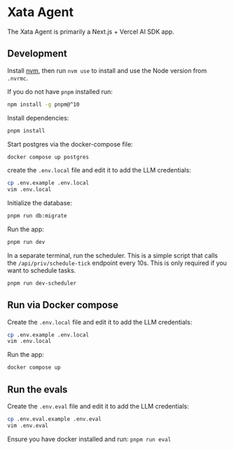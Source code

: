 # Xata Agent

The Xata Agent is primarily a Next.js + Vercel AI SDK app.

## Development

Install [nvm](https://github.com/nvm-sh/nvm), then run `nvm use` to install and use
the Node version from `.nvrmc`.

If you do not have `pnpm` installed run:

```sh
npm install -g pnpm@^10
```

Install dependencies:

```bash
pnpm install
```

Start postgres via the docker-compose file:

```bash
docker compose up postgres
```

create the `.env.local` file and edit it to add the LLM credentials:

```bash
cp .env.example .env.local
vim .env.local
```

Initialize the database:

```bash
pnpm run db:migrate
```

Run the app:

```bash
pnpm run dev
```

In a separate terminal, run the scheduler. This is a simple script that calls the
`/api/priv/schedule-tick` endpoint every 10s. This is only required if you want to schedule tasks.

```bash
pnpm run dev-scheduler
```

## Run via Docker compose

Create the `.env.local` file and edit it to add the LLM credentials:

```bash
cp .env.example .env.local
vim .env.local
```

Run the app:

```bash
docker compose up
```

## Run the evals

Create the `.env.eval` file and edit it to add the LLM credentials:

```bash
cp .env.eval.example .env.eval
vim .env.eval
```

Ensure you have docker installed and run: `pnpm run eval`
